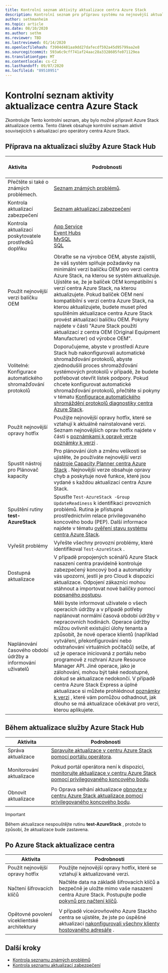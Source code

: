 ```yaml
---
title: Kontrolní seznam aktivity aktualizace centra Azure Stack
description: Kontrolní seznam pro přípravu systému na nejnovější aktualizaci centra Azure Stack.
author: sethmanheim
ms.topic: article
ms.date: 08/10/2020
ms.author: sethm
ms.reviewer: TBD
ms.lastreviewed: 01/14/2020
ms.openlocfilehash: f3904d481aa9dd27dafecdf592a45d95799aa2e8
ms.sourcegitcommit: 593a6c9cff741af24aac28a3328605fe071129ea
ms.translationtype: MT
ms.contentlocale: cs-CZ
ms.lasthandoff: 09/07/2020
ms.locfileid: "89510951"
---
```

# <a name="azure-stack-hub-update-activity-checklist"></a>Kontrolní seznam aktivity aktualizace centra Azure Stack

Zkontrolujte Tento kontrolní seznam, aby bylo možné připravit Azure Stack aktualizace centra. Tento článek obsahuje kontrolní seznam aktivit souvisejících s aktualizací pro operátory centra Azure Stack.

## <a name="prepare-for-azure-stack-hub-update"></a>Příprava na aktualizaci služby Azure Stack Hub

| &nbsp;&nbsp; &nbsp; &nbsp; &nbsp; &nbsp; &nbsp; &nbsp; &nbsp; &nbsp; &nbsp; &nbsp; Aktivita &nbsp; &nbsp; &nbsp; &nbsp; &nbsp; &nbsp; &nbsp; &nbsp; &nbsp;&nbsp;                   | Podrobnosti                                                   |
|------------------------------|-----------------------------------------------------------|
| Přečtěte si také o známých problémech.     | [Seznam známých problémů](known-issues.md).                |
| Kontrola aktualizací zabezpečení | [Seznam aktualizací zabezpečení](release-notes-security-updates.md)      |
| Kontrola aktualizací poskytovatele prostředků doplňku | [App Service](azure-stack-app-service-update.md)<br>[Event Hubs](resource-provider-apply-updates.md)<br> [MySQL](azure-stack-mysql-resource-provider-update.md)<br>[SQL](azure-stack-sql-resource-provider-update.md)<br>  |
| Použít nejnovější verzi balíčku OEM | Obraťte se na výrobce OEM, abyste zajistili, že váš systém splňuje požadavky na minimální verzi balíčku OEM pro verzi centra Azure Stack, na kterou se systém aktualizuje. Ujistěte se, že je balíček OEM kompatibilní s verzí centra Azure Stack, na kterou aktualizujete. Pokud balíček OEM není kompatibilní s verzí centra Azure Stack, na kterou aktualizujete, budete muset před spuštěním aktualizace centra Azure Stack provést aktualizaci balíčku OEM. Pokyny najdete v části "Azure Stack použití aktualizací z centra OEM (Original Equipment Manufacturer) od výrobce OEM". |
| Volitelné: Konfigurace automatického shromažďování protokolů | Doporučujeme, abyste v prostředí Azure Stack hub nakonfigurovali automatické shromažďování protokolů, abyste zjednodušili proces shromažďování systémových protokolů v případě, že budete potřebovat otevřít lístek podpory. Pokud chcete konfigurovat automatické shromažďování protokolů, přečtěte si pokyny v tématu [Konfigurace automatického shromáždění protokolů diagnostiky centra Azure Stack](./azure-stack-configure-automatic-diagnostic-log-collection.md?view=azs-2002). |
| Použít nejnovější opravy hotfix | Použijte nejnovější opravy hotfix, které se vztahují k aktuálně nainstalované verzi. Seznam nejnovějších oprav hotfix najdete v části s [poznámkami k opravě verze poznámky k verzi](release-notes.md) . |
| Spustit nástroj pro Plánovač kapacity | Pro plánování úloh a změnu velikosti se ujistěte, že používáte nejnovější verzi [nástroje Capacity Planner centra Azure Stack](azure-stack-capacity-planning-overview.md) . Nejnovější verze obsahuje opravy chyb a poskytuje nové funkce, které jsou vydané s každou aktualizací centra Azure Stack. |
| Spuštění rutiny **test-AzureStack** | Spusťte `Test-AzureStack -Group UpdateReadiness` k identifikaci provozních problémů. Rutina je přístupná prostřednictvím relace privilegovaného koncového bodu (PEP). Další informace najdete v tématu [ověření stavu systému centra Azure Stack](azure-stack-diagnostic-test.md). |
| Vyřešit problémy | Vyřešte všechny provozní problémy, které identifikoval `Test-AzureStack` . |
| Dostupná aktualizace | V případě propojených scénářů Azure Stack nasazení centra pravidelně kontroluje zabezpečený koncový bod a automaticky vás upozorní, jestli je pro Cloud k dispozici aktualizace. Odpojení zákazníci mohou stáhnout a importovat nové balíčky pomocí [popsaného postupu](azure-stack-apply-updates.md). |
| Naplánování časového období údržby a informování uživatelů | Měli byste informovat uživatele o všech operacích údržby a v případě potřeby naplánovat normální časová období údržby v nepracovních hodinách. Operace údržby můžou ovlivnit existující úlohy tenanta a způsobit, že nové operace klientů (například vytváření, překonfigurování nebo odstraňování virtuálních počítačů) selže, ať už je operace iniciovaná z portálu nebo programově z rozhraní Azure Resource Manager API. Jiné operace, jako je zálohování, mohou být také nedostupné, dokud se aktualizace nedokončí. V případě centra Azure Stack Express a úplné aktualizace si můžete prohlédnout [poznámky k verzi](release-notes.md) , které vám pomůžou odhadnout, jak dlouho se má aktualizace očekávat pro verzi, kterou aplikujete. |

## <a name="during-azure-stack-hub-update"></a>Během aktualizace služby Azure Stack Hub

| Aktivita | Podrobnosti |
|--------------------|------------------------------------------------------------------------------------------------------|
| Správa aktualizace |[Spravujte aktualizace v centru Azure Stack pomocí portálu operátora](azure-stack-updates.md). |
|  |  |
| Monitorování aktualizace | Pokud portál operátora není k dispozici, [monitorujte aktualizace v centru Azure Stack pomocí privilegovaného koncového bodu](azure-stack-monitor-update.md). |
|  |  |
| Obnovit aktualizace | Po Oprava selhání aktualizace [obnovte v centru Azure Stack aktualizace pomocí privilegovaného koncového bodu](azure-stack-monitor-update.md). |

> [!IMPORTANT]  
> Během aktualizace nespouštějte rutinu **test-AzureStack** , protože to způsobí, že aktualizace bude zastavena.

## <a name="after-azure-stack-hub-update"></a>Po Azure Stack aktualizace centra

| Aktivita | Podrobnosti |
|--------------------------|----------------------------------------------------------------------------------------------------------------------------------------------------------------|
| Použít nejnovější opravy hotfix | Použijte nejnovější opravy hotfix, které se vztahují k aktualizované verzi. |
| Načtení šifrovacích klíčů | Načtěte data na základě šifrovacích klíčů a bezpečně je uložte mimo vaše nasazení centra Azure Stack. Postupujte podle [pokynů pro načtení klíčů](azure-stack-security-bitlocker.md). |
|  |  |
| Opětovné povolení víceklientské architektury | V případě víceúrovňového Azure Stackho centra se ujistěte, že jste po úspěšné aktualizaci [nakonfigurovali všechny klienty hostovaného adresáře](azure-stack-enable-multitenancy.md#configure-guest-directory) . |

## <a name="next-steps"></a>Další kroky

- [Kontrola seznamu známých problémů](known-issues.md)
- [Kontrola seznamu aktualizací zabezpečení](release-notes-security-updates.md)
